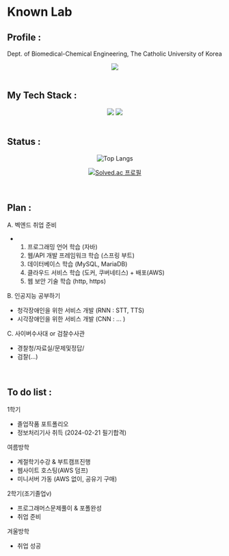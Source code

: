 # Known Lab

## Profile : 
Dept. of Biomedical-Chemical Engineering, 
The Catholic University of Korea

<div align="center">
  <a href="mailto:hzsdiary61@gmail.com"><img src="https://img.shields.io/badge/Gmail-EA4335?style=for-the-badge&logo=Gmail&logoColor=white" /></a>
</div>
</br>
  
## My Tech Stack :
<div align="center">
  <img src="https://img.shields.io/badge/Spring-6DB33F?style=for-the-badge&logo=Spring&logoColor=white" />
  <img src="https://img.shields.io/badge/MySQL-4479A1?style=for-the-badge&logo=MySQL&logoColor=white" />
</div>
</br>


## Status :
<div align="center">

![Top Langs](https://github-readme-stats.vercel.app/api/top-langs/?username=adorahelen)

[![Solved.ac
프로필](http://mazassumnida.wtf/api/generate_badge?boj=adorahelen)](https://solved.ac/adorahelen)

</div>
</br>

## Plan :
A. 벡엔드 취업 준비
- 1. 프로그래밍 언어 학습 (자바)
  2. 웹/API 개발 프레임워크 학습 (스프링 부트)
  3. 데이터베이스 학습 (MySQL, MariaDB) 
  4. 클라우드 서비스 학습 (도커, 쿠버네티스) + 배포(AWS)
  5. 웹 보안 기술 학습 (http, https)

B. 인공지능 공부하기
- 청각장애인을 위한 서비스 개발 (RNN : STT, TTS)
- 시각장애인을 위한 서비스 개발 (CNN : ... )

C. 사이버수사대 or 검찰수사관
- 경찰청/자료실/문제및정답/
- 검찰(...)

</div>
</br>

## To do list :
1학기
- 졸업작품 포트폴리오
- 정보처리기사 취득
  (2024-02-21 필기합격)

여름방학
- 계절학기수강 & 부트캠프진행
- 웹사이트 호스팅(AWS 덤프)
- 미니서버 가동 (AWS 없이, 공유기 구매)

2학기(조기졸업v)
- 프로그래머스문제풀이 & 포폴완성
- 취업 준비

겨울방학 
- 취업 성공 

<!--
**adorahelen/adorahelen** is a ✨ _special_ ✨ repository because its `README.md` (this file) appears on your GitHub profile.

Here are some ideas to get you started:

- 🔭 I’m currently working on ...
- 🌱 I’m currently learning ...
- 👯 I’m looking to collaborate on ...
- 🤔 I’m looking for help with ...
- 💬 Ask me about ...
- 📫 How to reach me: ...
- 😄 Pronouns: ...
- ⚡ Fun fact: ...
-->
